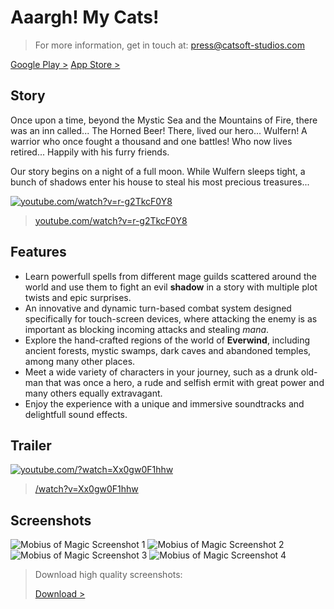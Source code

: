 # Aaargh! My Cats!

> For more information, get in touch at:
> [press@catsoft-studios.com](press@catsoft-studios.com)

[Google Play >](https://play.google.com/store/apps/details?id=com.catsoftstudios.aaarghmycats)
[App Store >](https://itunes.apple.com/us/app/aaargh!-my-cats!/id1115847789?ls=1&mt=8)

## Story

Once upon a time, beyond the Mystic Sea and the Mountains of Fire, there was an inn called... The Horned Beer! There, lived our hero... Wulfern! A warrior who once fought a thousand and one battles! Who now lives retired... Happily with his furry friends.

Our story begins on a night of a full moon. While Wulfern sleeps tight, a bunch of shadows enter his house to steal his most precious treasures...

[![youtube.com/watch?v=r-g2TkcF0Y8](http://press.catsoft-studios.com/mobiusofmagic/media/trailer.png)](https://www.youtube.com/watch?v=r-g2TkcF0Y8)

> [youtube.com/watch?v=r-g2TkcF0Y8](https://www.youtube.com/watch?v=r-g2TkcF0Y8)

## Features

+ Learn powerfull spells from different mage guilds scattered around the world and use them to fight an evil **shadow** in a story with multiple plot twists and epic surprises.
+ An innovative and dynamic turn-based combat system designed specifically for touch-screen devices, where attacking the enemy is as important as blocking incoming attacks and stealing *mana*.
+ Explore the hand-crafted regions of the world of **Everwind**, including ancient forests, mystic swamps, dark caves and abandoned temples, among many other places.
+ Meet a wide variety of characters in your journey, such as a drunk old-man that was once a hero, a rude and selfish ermit with great power and many others equally extravagant.
+ Enjoy the experience with a unique and immersive soundtracks and delightfull sound effects.

## Trailer

[![youtube.com/?watch=Xx0gw0F1hhw](http://press.catsoft-studios.com/mobiusofmagic/media/trailer.png)](http://www.youtube.com/watch?v=Xx0gw0F1hhw)

> [/watch?v=Xx0gw0F1hhw](http://www.youtube.com/watch?v=Xx0gw0F1hhw)

## Screenshots

![Mobius of Magic Screenshot 1](http://press.catsoft-studios.com/mobiusofmagic/media/image1.png)
![Mobius of Magic Screenshot 2](http://press.catsoft-studios.com/mobiusofmagic/media/image2.png)
![Mobius of Magic Screenshot 3](http://press.catsoft-studios.com/mobiusofmagic/media/image3.png)
![Mobius of Magic Screenshot 4](http://press.catsoft-studios.com/mobiusofmagic/media/image4.png)

> Download high quality screenshots:
>
> [Download >](http://press.catsoft-studios.com/mobiusofmagic/media/images.zip)